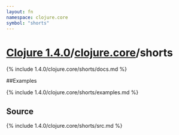 ```yaml
---
layout: fn
namespace: clojure.core
symbol: "shorts"
---
```


# [Clojure 1.4.0](../../)/[clojure.core](../)/shorts

{% include 1.4.0/clojure.core/shorts/docs.md %}

##Examples

{% include 1.4.0/clojure.core/shorts/examples.md %}
## Source
{% include 1.4.0/clojure.core/shorts/src.md %}

